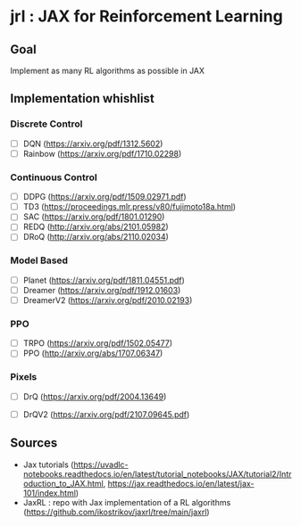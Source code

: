 # jrl : JAX for Reinforcement Learning

## Goal 
Implement as many RL algorithms as possible in JAX

## Implementation whishlist
### Discrete Control
- [ ] DQN (https://arxiv.org/pdf/1312.5602)
- [ ] Rainbow (https://arxiv.org/pdf/1710.02298)

### Continuous Control
- [ ] DDPG (https://arxiv.org/pdf/1509.02971.pdf)
- [ ] TD3 (https://proceedings.mlr.press/v80/fujimoto18a.html)
- [ ] SAC (https://arxiv.org/pdf/1801.01290)
- [ ] REDQ (http://arxiv.org/abs/2101.05982)
- [ ] DRoQ (http://arxiv.org/abs/2110.02034)
### Model Based
- [ ] Planet (https://arxiv.org/pdf/1811.04551.pdf)
- [ ] Dreamer (https://arxiv.org/pdf/1912.01603)
- [ ] DreamerV2 (https://arxiv.org/pdf/2010.02193)

### PPO 
- [ ] TRPO (https://arxiv.org/pdf/1502.05477)
- [ ] PPO (http://arxiv.org/abs/1707.06347)

### Pixels
- [ ] DrQ (https://arxiv.org/pdf/2004.13649)
- [ ] DrQV2 (https://arxiv.org/pdf/2107.09645.pdf)


## Sources
- Jax tutorials (https://uvadlc-notebooks.readthedocs.io/en/latest/tutorial_notebooks/JAX/tutorial2/Introduction_to_JAX.html, https://jax.readthedocs.io/en/latest/jax-101/index.html)
- JaxRL : repo with Jax implementation of a RL algorithms (https://github.com/ikostrikov/jaxrl/tree/main/jaxrl)